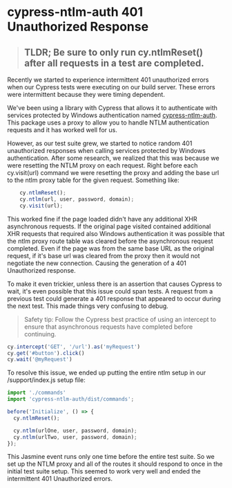 # cypress-ntlm-auth 401 Unauthorized Response

> ## TLDR; Be sure to only run cy.ntlmReset() after all requests in a test are completed.

Recently we started to experience intermittent 401 unauthorized errors when our Cypress tests were executing on our build server.  These errors were intermittent because they were timing dependent.  

We've been using a library with Cypress that allows it to authenticate with services protected by Windows authentication named [cypress-ntlm-auth](https://www.npmjs.com/package/cypress-ntlm-auth).  This package uses a proxy to allow you to handle NTLM authentication requests and it has worked well for us.

However, as our test suite grew, we started to notice random 401 unauthorized responses when calling services protected by Windows authentication.  After some research, we realized that this was because we were resetting the NTLM proxy on each request.  Right before each cy.visit(url) command we were resetting the proxy and adding the base url to the ntlm proxy table for the given request.  Something like:

```javascript
    cy.ntlmReset();
    cy.ntlm(url, user, password, domain);
    cy.visit(url);
```

This worked fine if the page loaded didn't have any additional XHR asynchronous requests.  If the original page visited contained additional XHR requests that required also Windows authentication it was possible that the ntlm proxy route table was cleared before the asynchronous request completed.  Even if the page was from the same base URL as the original request, if it's base url was cleared from the proxy then it would not negotiate the new connection.  Causing the generation of a 401 Unauthorized response.

To make it even trickier, unless there is an assertion that causes Cypress to wait, it's even possible that this issue could span tests.  A request from a previous test could generate a 401 response that appeared to occur during the next test.  This made things very confusing to debug.

> Safety tip:  Follow the Cypress best practice of using an intercept to ensure that asynchronous requests have completed before continuing.
```javascript
cy.intercept('GET', '/url').as('myRequest')
cy.get('#button').click()
cy.wait('@myRequest') 
```

To resolve this issue, we ended up putting the entire ntlm setup in our /support/index.js setup file:

```javascript
import './commands'
import 'cypress-ntlm-auth/dist/commands';

before('Initialize', () => {
  cy.ntlmReset();

  cy.ntlm(urlOne, user, password, domain);
  cy.ntlm(urlTwo, user, password, domain);
});
```

This Jasmine event runs only one time before the entire test suite. So we set up the NTLM proxy and all of the routes it should respond to once in the initial test suite setup.  This seemed to work very well and ended the intermittent 401 Unauthorized errors.  